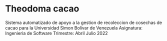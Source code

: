 # Theodoma cacao
Sistema automatizado de apoyo a la gestion de recoleccion de cosechas de cacao
para la Universidad Simon Bolivar de Venezuela
Asignatura: Ingenieria de Software
Trimestre: Abril Julio 2022
